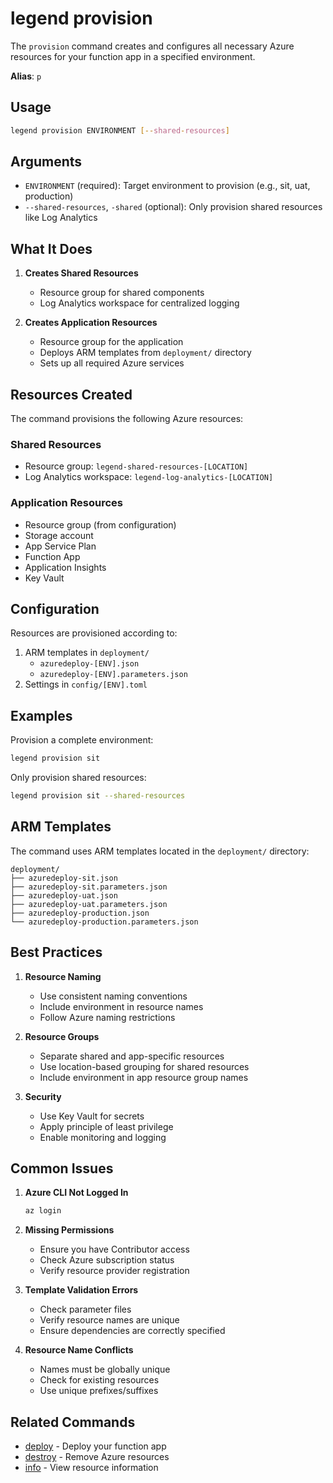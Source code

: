 # legend provision

The `provision` command creates and configures all necessary Azure resources for your function app in a specified environment.

**Alias**: `p`

## Usage

```bash
legend provision ENVIRONMENT [--shared-resources]
```

## Arguments

- `ENVIRONMENT` (required): Target environment to provision (e.g., sit, uat, production)
- `--shared-resources`, `-shared` (optional): Only provision shared resources like Log Analytics

## What It Does

1. **Creates Shared Resources**
   - Resource group for shared components
   - Log Analytics workspace for centralized logging

2. **Creates Application Resources**
   - Resource group for the application
   - Deploys ARM templates from `deployment/` directory
   - Sets up all required Azure services

## Resources Created

The command provisions the following Azure resources:

### Shared Resources
- Resource group: `legend-shared-resources-[LOCATION]`
- Log Analytics workspace: `legend-log-analytics-[LOCATION]`

### Application Resources
- Resource group (from configuration)
- Storage account
- App Service Plan
- Function App
- Application Insights
- Key Vault

## Configuration

Resources are provisioned according to:
1. ARM templates in `deployment/`
   - `azuredeploy-[ENV].json`
   - `azuredeploy-[ENV].parameters.json`
2. Settings in `config/[ENV].toml`

## Examples

Provision a complete environment:
```bash
legend provision sit
```

Only provision shared resources:
```bash
legend provision sit --shared-resources
```

## ARM Templates

The command uses ARM templates located in the `deployment/` directory:

```
deployment/
├── azuredeploy-sit.json
├── azuredeploy-sit.parameters.json
├── azuredeploy-uat.json
├── azuredeploy-uat.parameters.json
├── azuredeploy-production.json
└── azuredeploy-production.parameters.json
```

## Best Practices

1. **Resource Naming**
   - Use consistent naming conventions
   - Include environment in resource names
   - Follow Azure naming restrictions

2. **Resource Groups**
   - Separate shared and app-specific resources
   - Use location-based grouping for shared resources
   - Include environment in app resource group names

3. **Security**
   - Use Key Vault for secrets
   - Apply principle of least privilege
   - Enable monitoring and logging

## Common Issues

1. **Azure CLI Not Logged In**
   ```bash
   az login
   ```

2. **Missing Permissions**
   - Ensure you have Contributor access
   - Check Azure subscription status
   - Verify resource provider registration

3. **Template Validation Errors**
   - Check parameter files
   - Verify resource names are unique
   - Ensure dependencies are correctly specified

4. **Resource Name Conflicts**
   - Names must be globally unique
   - Check for existing resources
   - Use unique prefixes/suffixes

## Related Commands

- [deploy](deploy.md) - Deploy your function app
- [destroy](destroy.md) - Remove Azure resources
- [info](info.md) - View resource information
